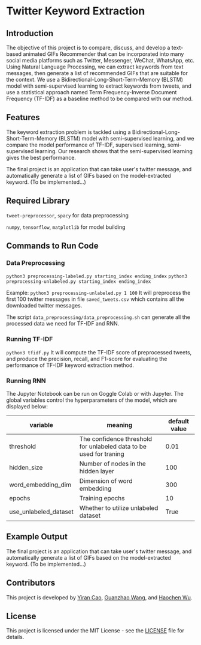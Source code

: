 # Twitter Keyword Extraction

## Introduction

The objective of this project is to compare, discuss, and develop a text-based animated GIFs Recommender that can be incorporated into many social media platforms such as Twitter, Messenger, WeChat, WhatsApp, etc. Using Natural Language Processing, we can extract keywords from text messages, then generate a list of recommended GIFs that are suitable for the context.
We use a Bidirectional-Long-Short-Term-Memory (BLSTM) model with semi-supervised learning to extract keywords from tweets, and use a statistical approach named Term Frequency-Inverse Document Frequency (TF-IDF) as a baseline method to be compared with our method.

## Features

The keyword extraction problem is tackled using a Bidirectional-Long-Short-Term-Memory (BLSTM) model with semi-supervised learning, and we compare the model performance of TF-IDF, supervised learning, semi-supervised learning. Our research shows that the semi-supervised learning gives the best performance.

The final project is an application that can take user's twitter message, and automatically generate a list of GIFs based on the model-extracted keyword. (To be implemented...)

## Required Library

`tweet-preprocessor`, `spacy` for data preprocessing

`numpy`, `tensorflow`, `matplotlib` for model building

## Commands to Run Code

### Data Preprocessing

`python3 preprocessing-labeled.py starting_index ending_index`
`python3 preprocessing-unlabeled.py starting_index ending_index`

Example:
`python3 preprocessing-unlabeled.py 1 100`
It will preprocess the first 100 twitter messages in file `saved_tweets.csv` which contains all the downloaded twitter messages.

The script `data_preprocessing/data_preprocessing.sh` can generate all the processed data we need for TF-IDF and RNN.

### Running TF-IDF

`python3 tfidf.py`
It will compute the TF-IDF score of preprocessed tweets, and produce the precision, recall, and F1-score for evaluating the performance of TF-IDF keyword extraction method.

### Running RNN

The Jupyter Notebook can be run on Goggle Colab or with Jupyter. The global variables control the hyperparameters of the model, which are displayed below:

| variable              | meaning                                                            | default value |
| --------------------- | ------------------------------------------------------------------ | ------------- |
| threshold             | The confidence threshold for unlabeled data to be used for traning | 0.01          |
| hidden_size           | Number of nodes in the hidden layer                                | 100           |
| word_embedding_dim    | Dimension of word embedding                                        | 300           |
| epochs                | Training epochs                                                    | 10            |
| use_unlabeled_dataset | Whether to utilize unlabeled dataset                               | True          |

## Example Output

The final project is an application that can take user's twitter message, and automatically generate a list of GIFs based on the model-extracted keyword. (To be implemented...)

## Contributors

This project is developed by [Yiran Cao](https://github.com/yiran0427), [Guanzhao Wang](https://github.com/g95wang), and [Haochen Wu](https://github.com/JasonWu1103).

## License

This project is licensed under the MIT License - see the [LICENSE](LICENSE) file for details.
